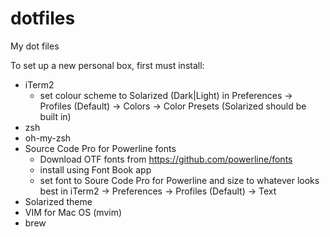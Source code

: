 # dotfiles
My dot files

To set up a new personal box, first must install:

- iTerm2
  - set colour scheme to Solarized (Dark|Light) in Preferences -> Profiles (Default) -> Colors -> Color Presets (Solarized should be built in)
- zsh
- oh-my-zsh
- Source Code Pro for Powerline fonts
  - Download OTF fonts from https://github.com/powerline/fonts
  - install using Font Book app
  - set font to Soure Code Pro for Powerline and size to whatever looks best in iTerm2 -> Preferences -> Profiles (Default) -> Text
- Solarized theme
- VIM for Mac OS (mvim)
- brew
